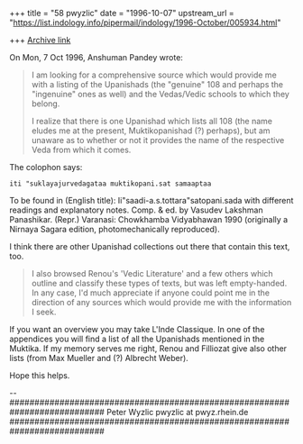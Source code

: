 +++
title = "58 pwyzlic"
date = "1996-10-07"
upstream_url = "https://list.indology.info/pipermail/indology/1996-October/005934.html"

+++
[Archive link](https://list.indology.info/pipermail/indology/1996-October/005934.html)

On Mon, 7 Oct 1996, Anshuman Pandey wrote:

> I am looking for a comprehensive source which would provide me with a
> listing of the Upanishads (the "genuine" 108 and perhaps the "ingenuine"
> ones as well) and the Vedas/Vedic schools to which they belong.
> 
> I realize that there is one Upanishad which lists all 108 (the name eludes
> me at the present, Muktikopanishad (?) perhaps), but am unaware as to 
> whether or not it provides the name of the respective Veda from which it
> comes.

The colophon says:

	iti "suklayajurvedagataa muktikopani.sat samaaptaa

To be found in (English title): Ii"saadi-a.s.tottara"satopani.sada
with different readings and explanatory notes. Comp. & ed. by Vasudev
Lakshman Panashikar. (Repr.) Varanasi: Chowkhamba Vidyabhawan 1990
(originally a Nirnaya Sagara edition, photomechanically reproduced).

I think there are other Upanishad collections out there that contain
this text, too.

> I also browsed Renou's 'Vedic Literature' and a few others which outline
> and classify these types of texts, but was left empty-handed. In any case,
> I'd much appreciate if anyone could point me in the direction of any
> sources which would provide me with the information I seek.

If you want an overview you may take L'Inde Classique. In one of the
appendices you will find a list of all the Upanishads mentioned in the
Muktika. If my memory serves me right, Renou and Filliozat give also
other lists (from Max Mueller and (?) Albrecht Weber).

Hope this helps.

--
###########################################################################
Peter Wyzlic                                          pwyzlic at pwyz.rhein.de
###########################################################################





